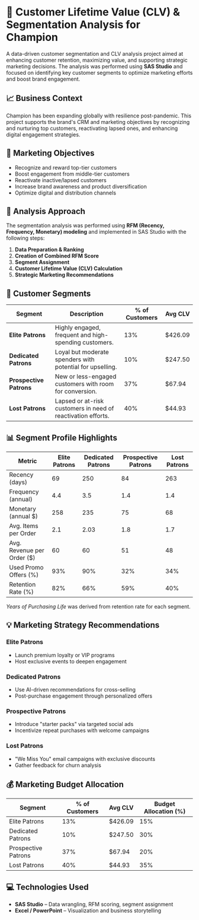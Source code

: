 # 🧠 Customer Lifetime Value (CLV) & Segmentation Analysis for Champion

A data-driven customer segmentation and CLV analysis project aimed at enhancing customer retention, maximizing value, and supporting strategic marketing decisions. The analysis was performed using **SAS Studio** and focused on identifying key customer segments to optimize marketing efforts and boost brand engagement.

## 📈 Business Context

Champion has been expanding globally with resilience post-pandemic. This project supports the brand's CRM and marketing objectives by recognizing and nurturing top customers, reactivating lapsed ones, and enhancing digital engagement strategies.

## 🎯 Marketing Objectives

- Recognize and reward top-tier customers
- Boost engagement from middle-tier customers
- Reactivate inactive/lapsed customers
- Increase brand awareness and product diversification
- Optimize digital and distribution channels

## 🧪 Analysis Approach

The segmentation analysis was performed using **RFM (Recency, Frequency, Monetary) modeling** and implemented in SAS Studio with the following steps:

1. **Data Preparation & Ranking**
2. **Creation of Combined RFM Score**
3. **Segment Assignment**
4. **Customer Lifetime Value (CLV) Calculation**
5. **Strategic Marketing Recommendations**

## 🧩 Customer Segments

| Segment              | Description                                                                 | % of Customers | Avg CLV  |
|----------------------|-----------------------------------------------------------------------------|----------------|----------|
| **Elite Patrons**     | Highly engaged, frequent and high-spending customers.                      | 13%            | $426.09  |
| **Dedicated Patrons** | Loyal but moderate spenders with potential for upselling.                  | 10%            | $247.50  |
| **Prospective Patrons** | New or less-engaged customers with room for conversion.                  | 37%            | $67.94   |
| **Lost Patrons**       | Lapsed or at-risk customers in need of reactivation efforts.              | 40%            | $44.93   |

## 📊 Segment Profile Highlights

| Metric                        | Elite Patrons | Dedicated Patrons | Prospective Patrons | Lost Patrons |
|------------------------------|---------------|--------------------|----------------------|--------------|
| Recency (days)               | 69            | 250                | 84                   | 263          |
| Frequency (annual)           | 4.4           | 3.5                | 1.4                  | 1.4          |
| Monetary (annual $)          | 258           | 235                | 75                   | 68           |
| Avg. Items per Order         | 2.1           | 2.03               | 1.8                  | 1.7          |
| Avg. Revenue per Order ($)   | 60            | 60                 | 51                   | 48           |
| Used Promo Offers (%)        | 93%           | 90%                | 32%                  | 34%          |
| Retention Rate (%)           | 82%           | 66%                | 59%                  | 40%          |


*Years of Purchasing Life* was derived from retention rate for each segment.

## 💡 Marketing Strategy Recommendations

### Elite Patrons
- Launch premium loyalty or VIP programs
- Host exclusive events to deepen engagement

### Dedicated Patrons
- Use AI-driven recommendations for cross-selling
- Post-purchase engagement through personalized offers

### Prospective Patrons
- Introduce "starter packs" via targeted social ads
- Incentivize repeat purchases with welcome campaigns

### Lost Patrons
- "We Miss You" email campaigns with exclusive discounts
- Gather feedback for churn analysis

## 💰 Marketing Budget Allocation

| Segment              | % of Customers | Avg CLV | Budget Allocation (%) |
|----------------------|----------------|---------|------------------------|
| Elite Patrons        | 13%            | $426.09 | 15%                    |
| Dedicated Patrons    | 10%            | $247.50 | 30%                    |
| Prospective Patrons  | 37%            | $67.94  | 20%                    |
| Lost Patrons         | 40%            | $44.93  | 35%                    |

## 💻 Technologies Used

- **SAS Studio** – Data wrangling, RFM scoring, segment assignment
- **Excel / PowerPoint** – Visualization and business storytelling




